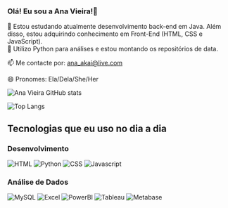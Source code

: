 ### Olá! Eu sou a Ana Vieira!👋

 🌱 Estou estudando atualmente desenvolvimento back-end em Java. Além disso, estou adquirindo conhecimento em Front-End (HTML, CSS e JavaScript).  
 🌱 Utilizo Python para análises e estou montando os repositórios de data.
 
 📫 Me contacte por: ana_akai@live.com
 
 😄 Pronomes: Ela/Dela/She/Her

 
![Ana Vieira GitHub stats](https://github-readme-stats.vercel.app/api?username=anacvieiraa&show_icons=true&theme=radical)

![Top Langs](https://github-readme-stats.vercel.app/api/top-langs/?username=anacvieiraa&layout=compact) 

## Tecnologias que eu uso no dia a dia
### Desenvolvimento

![HTML](https://img.shields.io/badge/HTML-239120?style=for-the-badge&logo=html5&logoColor=white)
![Python](https://img.shields.io/badge/Python-3776AB?style=for-the-badge&logo=python&logoColor=white)
![CSS](https://img.shields.io/badge/CSS-239120?&style=for-the-badge&logo=css3&logoColor=white)
![Javascript](https://img.shields.io/badge/JavaScript-F7DF1E?style=for-the-badge&logo=javascript&logoColor=black)

### Análise de Dados
![MySQL](https://img.shields.io/badge/MySQL-00000F?style=for-the-badge&logo=mysql&logoColor=white)
![Excel](https://img.shields.io/badge/Microsoft_Excel-217346?style=for-the-badge&logo=microsoft-excel&logoColor=white)
![PowerBI](https://img.shields.io/badge/PowerBI-F2C811?style=for-the-badge&logo=Power%20BI&logoColor=white)
![Tableau](https://img.shields.io/badge/Tableau-E97627?style=for-the-badge&logo=Tableau&logoColor=white)
![Metabase](https://img.shields.io/badge/Metabase-509EE3?style=for-the-badge&logo=metabase&logoColor=fff)
